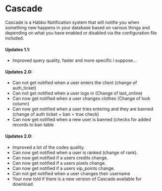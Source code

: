 # Cascade
Cascade is a Habbo Notification system that will notifie you when something new happens in your database based on various things and depending on what you have enabled or disabled via the configuration file included.

#### Updates 1.1:
* Improved query quality, faster and more specific i suppose...

#### Updates 2.0:
* Can not get notified when a user enters the client (change of auth_ticket)
* Can not get notified when a user logs in (Change of last_online)
* Can now get notified when a user changes clothes (Change of look column)
* Can now get notified when a user tries entering and they are banned (change of auth ticket + ban = true check)
* Can now get notified when a new user is banned (checks for added records to ban table

#### Updates 2.0:
* Improved a lot of the codes quality.
* Can now get notified when a user is ranked (change of rank).
* Can now get notified if a users credits change.
* Can now get notified if a users pixels change.
* Can now get notified if a users vip_points change.
* Can not get notified when a user changes their username
* Your now told if there is a new version of Cascade available for download.

